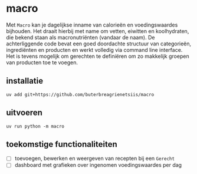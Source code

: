 # macro
Met `Macro` kan je dagelijkse inname van calorieën en voedingswaardes bijhouden. Het draait hierbij met name om vetten, eiwitten en koolhydraten, die bekend staan als macronutriënten (vandaar de naam). De achterliggende code bevat een goed doordachte structuur van categorieën, ingrediënten en producten en werkt volledig via command line interface. Het is tevens mogelijk om gerechten te definiëren om zo makkelijk groepen van producten toe te voegen.

## installatie

```
uv add git+https://github.com/buterbreagrienetsiis/macro
```

## uitvoeren

```
uv run python -m macro
```

## toekomstige functionaliteiten

 - [ ] toevoegen, bewerken en weergeven van recepten bij een `Gerecht`
 - [ ] dashboard met grafieken over ingenomen voedingswaardes per dag
